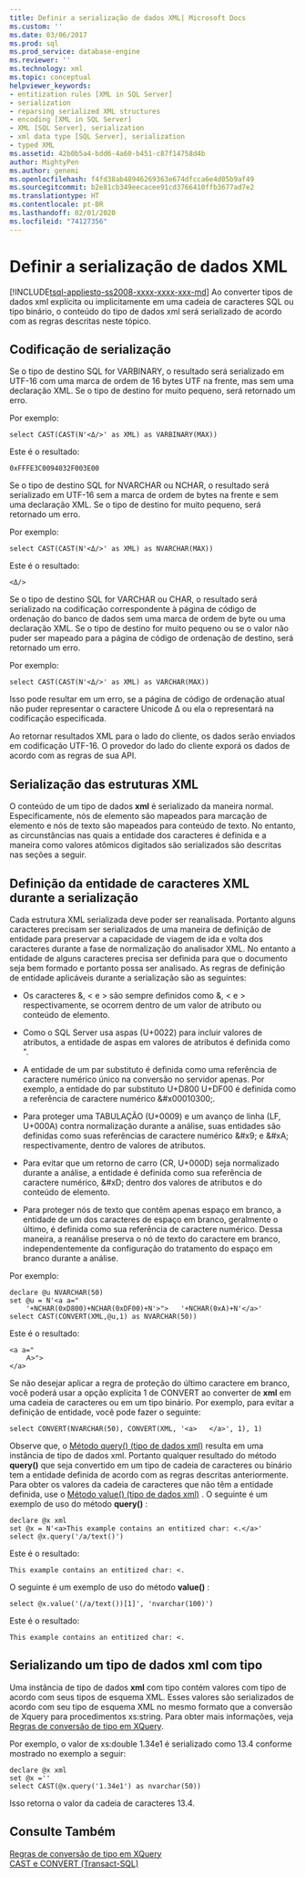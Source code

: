 ```yaml
---
title: Definir a serialização de dados XML| Microsoft Docs
ms.custom: ''
ms.date: 03/06/2017
ms.prod: sql
ms.prod_service: database-engine
ms.reviewer: ''
ms.technology: xml
ms.topic: conceptual
helpviewer_keywords:
- entitization rules [XML in SQL Server]
- serialization
- reparsing serialized XML structures
- encoding [XML in SQL Server]
- XML [SQL Server], serialization
- xml data type [SQL Server], serialization
- typed XML
ms.assetid: 42b0b5a4-bdd6-4a60-b451-c87f14758d4b
author: MightyPen
ms.author: genemi
ms.openlocfilehash: f4fd38ab48946269363e674dfcca6e4d05b9af49
ms.sourcegitcommit: b2e81cb349eecacee91cd3766410ffb3677ad7e2
ms.translationtype: HT
ms.contentlocale: pt-BR
ms.lasthandoff: 02/01/2020
ms.locfileid: "74127356"
---
```

# <a name="define-the-serialization-of-xml-data"></a>Definir a serialização de dados XML
[!INCLUDE[tsql-appliesto-ss2008-xxxx-xxxx-xxx-md](../../includes/tsql-appliesto-ss2008-xxxx-xxxx-xxx-md.md)]
  Ao converter tipos de dados xml explícita ou implicitamente em uma cadeia de caracteres SQL ou tipo binário, o conteúdo do tipo de dados xml será serializado de acordo com as regras descritas neste tópico.  
  
## <a name="serialization-encoding"></a>Codificação de serialização  
 Se o tipo de destino SQL for VARBINARY, o resultado será serializado em UTF-16 com uma marca de ordem de 16 bytes UTF na frente, mas sem uma declaração XML. Se o tipo de destino for muito pequeno, será retornado um erro.  
  
 Por exemplo:  
  
```  
select CAST(CAST(N'<Δ/>' as XML) as VARBINARY(MAX))  
```  
  
 Este é o resultado:  
  
```  
0xFFFE3C0094032F003E00  
```  
  
 Se o tipo de destino SQL for NVARCHAR ou NCHAR, o resultado será serializado em UTF-16 sem a marca de ordem de bytes na frente e sem uma declaração XML. Se o tipo de destino for muito pequeno, será retornado um erro.  
  
 Por exemplo:  
  
```  
select CAST(CAST(N'<Δ/>' as XML) as NVARCHAR(MAX))  
```  
  
 Este é o resultado:  
  
```  
<Δ/>  
```  
  
 Se o tipo de destino SQL for VARCHAR ou CHAR, o resultado será serializado na codificação correspondente à página de código de ordenação do banco de dados sem uma marca de ordem de byte ou uma declaração XML. Se o tipo de destino for muito pequeno ou se o valor não puder ser mapeado para a página de código de ordenação de destino, será retornado um erro.  
  
 Por exemplo:  
  
```  
select CAST(CAST(N'<Δ/>' as XML) as VARCHAR(MAX))  
```  
  
 Isso pode resultar em um erro, se a página de código de ordenação atual não puder representar o caractere Unicode Δ ou ela o representará na codificação especificada.  
  
 Ao retornar resultados XML para o lado do cliente, os dados serão enviados em codificação UTF-16. O provedor do lado do cliente exporá os dados de acordo com as regras de sua API.  
  
## <a name="serialization-of-the-xml-structures"></a>Serialização das estruturas XML  
 O conteúdo de um tipo de dados **xml** é serializado da maneira normal. Especificamente, nós de elemento são mapeados para marcação de elemento e nós de texto são mapeados para conteúdo de texto. No entanto, as circunstâncias nas quais a entidade dos caracteres é definida e a maneira como valores atômicos digitados são serializados são descritas nas seções a seguir.  
  
## <a name="entitization-of-xml-characters-during-serialization"></a>Definição da entidade de caracteres XML durante a serialização  
 Cada estrutura XML serializada deve poder ser reanalisada. Portanto alguns caracteres precisam ser serializados de uma maneira de definição de entidade para preservar a capacidade de viagem de ida e volta dos caracteres durante a fase de normalização do analisador XML. No entanto a entidade de alguns caracteres precisa ser definida para que o documento seja bem formado e portanto possa ser analisado. As regras de definição de entidade aplicáveis durante a serialização são as seguintes:  
  
-   Os caracteres &, \< e > são sempre definidos como &amp;, &lt; e &gt; respectivamente, se ocorrem dentro de um valor de atributo ou conteúdo de elemento.  
  
-   Como o SQL Server usa aspas (U+0022) para incluir valores de atributos, a entidade de aspas em valores de atributos é definida como &quot;.  
  
-   A entidade de um par substituto é definida como uma referência de caractere numérico único na conversão no servidor apenas. Por exemplo, a entidade do par substituto U+D800 U+DF00 é definida como a referência de caractere numérico &\#x00010300;.  
  
-   Para proteger uma TABULAÇÃO (U+0009) e um avanço de linha (LF, U+000A) contra normalização durante a análise, suas entidades são definidas como suas referências de caractere numérico &\#x9; e &\#xA; respectivamente, dentro de valores de atributos.  
  
-   Para evitar que um retorno de carro (CR, U+000D) seja normalizado durante a análise, a entidade é definida como sua referência de caractere numérico, &\#xD; dentro dos valores de atributos e do conteúdo de elemento.  
  
-   Para proteger nós de texto que contêm apenas espaço em branco, a entidade de um dos caracteres de espaço em branco, geralmente o último, é definida como sua referência de caractere numérico. Dessa maneira, a reanálise preserva o nó de texto do caractere em branco, independentemente da configuração do tratamento do espaço em branco durante a análise.  
  
 Por exemplo:  
  
```  
declare @u NVARCHAR(50)  
set @u = N'<a a="  
    '+NCHAR(0xD800)+NCHAR(0xDF00)+N'>">   '+NCHAR(0xA)+N'</a>'  
select CAST(CONVERT(XML,@u,1) as NVARCHAR(50))  
```  
  
 Este é o resultado:  
  
```  
<a a="  
    𐌀>">     
</a>  
```  
  
 Se não desejar aplicar a regra de proteção do último caractere em branco, você poderá usar a opção explícita 1 de CONVERT ao converter de **xml** em uma cadeia de caracteres ou em um tipo binário. Por exemplo, para evitar a definição de entidade, você pode fazer o seguinte:  
  
```  
select CONVERT(NVARCHAR(50), CONVERT(XML, '<a>   </a>', 1), 1)  
```  
  
 Observe que, o [Método query() (tipo de dados xml)](../../t-sql/xml/query-method-xml-data-type.md) resulta em uma instância de tipo de dados xml. Portanto qualquer resultado do método **query()** que seja convertido em um tipo de cadeia de caracteres ou binário tem a entidade definida de acordo com as regras descritas anteriormente. Para obter os valores da cadeia de caracteres que não têm a entidade definida, use o [Método value() (tipo de dados xml)](../../t-sql/xml/value-method-xml-data-type.md) . O seguinte é um exemplo de uso do método **query()** :  
  
```  
declare @x xml  
set @x = N'<a>This example contains an entitized char: <.</a>'  
select @x.query('/a/text()')  
```  
  
 Este é o resultado:  
  
```  
This example contains an entitized char: <.  
```  
  
 O seguinte é um exemplo de uso do método **value()** :  
  
```  
select @x.value('(/a/text())[1]', 'nvarchar(100)')  
```  
  
 Este é o resultado:  
  
```  
This example contains an entitized char: <.  
```  
  
## <a name="serializing-a-typed-xml-data-type"></a>Serializando um tipo de dados xml com tipo  
 Uma instância de tipo de dados **xml** com tipo contém valores com tipo de acordo com seus tipos de esquema XML. Esses valores são serializados de acordo com seu tipo de esquema XML no mesmo formato que a conversão de Xquery para procedimentos xs:string. Para obter mais informações, veja [Regras de conversão de tipo em XQuery](../../xquery/type-casting-rules-in-xquery.md).  
  
 Por exemplo, o valor de xs:double 1.34e1 é serializado como 13.4 conforme mostrado no exemplo a seguir:  
  
```  
declare @x xml  
set @x =''  
select CAST(@x.query('1.34e1') as nvarchar(50))  
```  
  
 Isso retorna o valor da cadeia de caracteres 13.4.  
  
## <a name="see-also"></a>Consulte Também  
 [Regras de conversão de tipo em XQuery](../../xquery/type-casting-rules-in-xquery.md)   
 [CAST e CONVERT &#40;Transact-SQL&#41;](../../t-sql/functions/cast-and-convert-transact-sql.md)  
  
  
